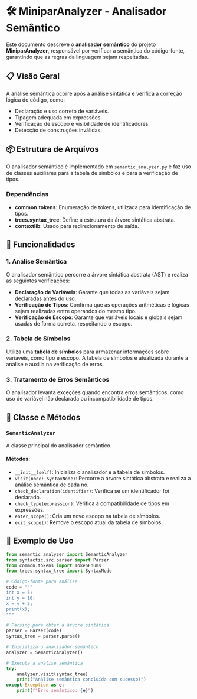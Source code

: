 # 🛠️ MiniparAnalyzer - Analisador Semântico

Este documento descreve o **analisador semântico** do projeto **MiniparAnalyzer**, responsável por verificar a semântica do código-fonte, garantindo que as regras da linguagem sejam respeitadas.

## 📋 Visão Geral

A análise semântica ocorre após a análise sintática e verifica a correção lógica do código, como:

- Declaração e uso correto de variáveis.
- Tipagem adequada em expressões.
- Verificação de escopo e visibilidade de identificadores.
- Detecção de construções inválidas.

## 📦 Estrutura de Arquivos

O analisador semântico é implementado em `semantic_analyzer.py` e faz uso de classes auxiliares para a tabela de símbolos e para a verificação de tipos.

### Dependências

- **common.tokens**: Enumeração de tokens, utilizada para identificação de tipos.
- **trees.syntax_tree**: Define a estrutura da árvore sintática abstrata.
- **contextlib**: Usado para redirecionamento de saída.

## 🚀 Funcionalidades

### 1. **Análise Semântica**

O analisador semântico percorre a árvore sintática abstrata (AST) e realiza as seguintes verificações:

- **Declaração de Variáveis**: Garante que todas as variáveis sejam declaradas antes do uso.
- **Verificação de Tipos**: Confirma que as operações aritméticas e lógicas sejam realizadas entre operandos do mesmo tipo.
- **Verificação de Escopo**: Garante que variáveis locais e globais sejam usadas de forma correta, respeitando o escopo.

### 2. **Tabela de Símbolos**

Utiliza uma **tabela de símbolos** para armazenar informações sobre variáveis, como tipo e escopo. A tabela de símbolos é atualizada durante a análise e auxilia na verificação de erros.

### 3. **Tratamento de Erros Semânticos**

O analisador levanta exceções quando encontra erros semânticos, como uso de variável não declarada ou incompatibilidade de tipos.

## 📜 Classe e Métodos

### `SemanticAnalyzer`

A classe principal do analisador semântico.

#### **Métodos:**

- `__init__(self)`: Inicializa o analisador e a tabela de símbolos.
- `visit(node: SyntaxNode)`: Percorre a árvore sintática abstrata e realiza a análise semântica de cada nó.
- `check_declaration(identifier)`: Verifica se um identificador foi declarado.
- `check_type(expression)`: Verifica a compatibilidade de tipos em expressões.
- `enter_scope()`: Cria um novo escopo na tabela de símbolos.
- `exit_scope()`: Remove o escopo atual da tabela de símbolos.

## 📝 Exemplo de Uso

```python
from semantic_analyzer import SemanticAnalyzer
from syntactic.src.parser import Parser
from common.tokens import TokenEnums
from trees.syntax_tree import SyntaxNode

# Código-fonte para análise
code = """
int x = 5;
int y = 10;
x = y + 2;
print(x);
"""

# Parsing para obter a árvore sintática
parser = Parser(code)
syntax_tree = parser.parse()

# Inicializa o analisador semântico
analyzer = SemanticAnalyzer()

# Executa a análise semântica
try:
    analyzer.visit(syntax_tree)
    print("Análise semântica concluída com sucesso!")
except Exception as e:
    print(f"Erro semântico: {e}")
